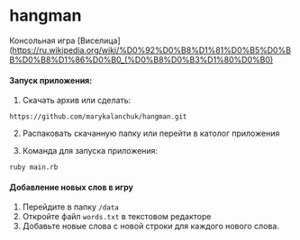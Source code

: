 # hangman

Консольная игра [Виселица] (https://ru.wikipedia.org/wiki/%D0%92%D0%B8%D1%81%D0%B5%D0%BB%D0%B8%D1%86%D0%B0_(%D0%B8%D0%B3%D1%80%D0%B0)

#### Запуск приложения:

1. Скачать архив или сделать:
```
https://github.com/marykalanchuk/hangman.git
```

2. Распаковать скачанную папку или перейти в католог приложения

3. Команда для запуска приложения:
```
ruby main.rb
```

#### Добавление новых слов в игру

1. Перейдите в папку `/data`
3. Откройте файл `words.txt` в текстовом редакторе
4. Добавьте новые слова с новой строки для каждого нового слова.
